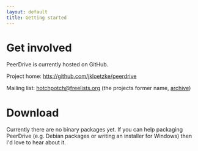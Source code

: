 ```yaml
---
layout: default
title: Getting started
---
```


Get involved
============

PeerDrive is currently hosted on GitHub.

Project home: [htts://github.com/jkloetzke/peerdrive](http://github.com/jkloetzke/peerdrive)

Mailing list: [hotchpotch@freelists.org](mailto:hotchpotch@freelists.org) (the
projects former name, [archive](http://www.freelists.org/list/hotchpotch))

Download
========

Currently there are no binary packages yet. If you can help packaging PeerDrive
(e.g. Debian packages or writing an installer for Windows) then I'd love to
hear about it.

